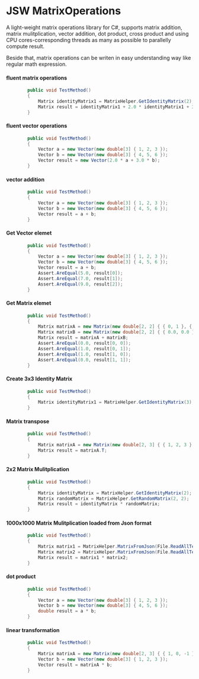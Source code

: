 # JSW MatrixOperations

A light-weight matrix operations library for C#, supports matrix addition, matrix mulitplication, vector addition, dot product, cross product and using CPU cores-corresponding threads as many as possible to parallelly compute result.

Beside that, matrix operations can be writen in easy understanding way like regular math expression.

#### fluent matrix operations
```C#
        public void TestMethod()
        {
            Matrix identityMatrix1 = MatrixHelper.GetIdentityMatrix(2);
            Matrix result = identityMatrix1 + 2.0 * identityMatrix1 + 3.0 * identityMatrix1;
        }
```

#### fluent vector operations
```C#
        public void TestMethod()
        {
            Vector a = new Vector(new double[3] { 1, 2, 3 });
            Vector b = new Vector(new double[3] { 4, 5, 6 });
            Vector result = new Vector(2.0 * a + 3.0 * b);
        }
```
#### vector addition
```C#
        public void TestMethod()
        {
            Vector a = new Vector(new double[3] { 1, 2, 3 });
            Vector b = new Vector(new double[3] { 4, 5, 6 });
            Vector result = a + b;
        }
```

#### Get Vector elemet
```C#
        public void TestMethod()
        {
            Vector a = new Vector(new double[3] { 1, 2, 3 });
            Vector b = new Vector(new double[3] { 4, 5, 6 });
            Vector result = a + b;
            Assert.AreEqual(5.0, result[0]);
            Assert.AreEqual(7.0, result[1]);
            Assert.AreEqual(9.0, result[2]);
		}
```

#### Get Matrix elemet
```C#
        public void TestMethod()
        {
            Matrix matrixA = new Matrix(new double[2, 2] { { 0, 1 }, { 0, 0 } });
            Matrix matrixB = new Matrix(new double[2, 2] { { 0.0, 0.0 }, { 1.0, 0.0 } });
            Matrix result = matrixA + matrixB;
            Assert.AreEqual(0.0, result[0, 0]);
            Assert.AreEqual(1.0, result[0, 1]);
            Assert.AreEqual(1.0, result[1, 0]);
            Assert.AreEqual(0.0, result[1, 1]);
		}
```

#### Create 3x3 Identity Matrix
```C#
        public void TestMethod()
        {
            Matrix identityMatrix1 = MatrixHelper.GetIdentityMatrix(3);
        }
```

#### Matrix transpose
```C#
        public void TestMethod()
        {
            Matrix matrixA = new Matrix(new double[2, 3] { { 1, 2, 3 }, { 4, 5, 6 } });
            Matrix result = matrixA.T;
        }
```

#### 2x2 Matrix Mulitplication
```C#
        public void TestMethod()
        {
            Matrix identityMatrix = MatrixHelper.GetIdentityMatrix(2);
            Matrix randomMatrix = MatrixHelper.GetRandomMatrix(2, 2);
            Matrix result = identityMatrix * randomMatrix;
        }
```

#### 1000x1000 Matrix Mulitplication loaded from Json format
```C#
        public void TestMethod()
        {
            Matrix matrix1 = MatrixHelper.MatrixFromJson(File.ReadAllText("MatrixA1000"));
            Matrix matrix2 = MatrixHelper.MatrixFromJson(File.ReadAllText("MatrixB1000"));
            Matrix result = matrix1 * matrix2;
        }
```

#### dot product
```C#
        public void TestMethod()
        {
            Vector a = new Vector(new double[3] { 1, 2, 3 });
            Vector b = new Vector(new double[3] { 4, 5, 6 });
            double result = a * b;
        }
```

#### linear transformation
```C#
        public void TestMethod()
        {
            Matrix matrixA = new Matrix(new double[2, 3] { { 1, 0, -1 }, { 3, 1, 2 } });
            Vector b = new Vector(new double[3] { 1, 2, 3 });
            Vector result = matrixA * b;
        }
```